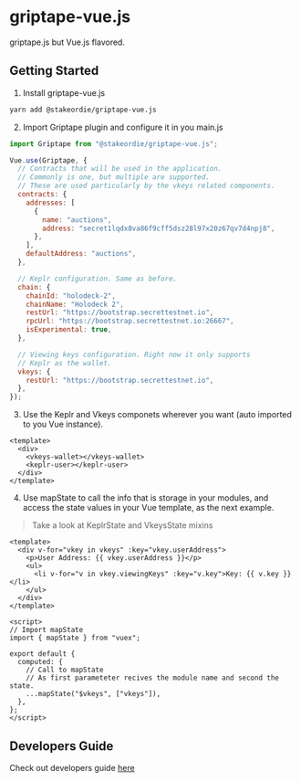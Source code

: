# griptape-vue.js

griptape.js but Vue.js flavored.

## Getting Started

1. Install griptape-vue.js

```sh
yarn add @stakeordie/griptape-vue.js
```

2. Import Griptape plugin and configure it in you main.js

```js
import Griptape from "@stakeordie/griptape-vue.js";

Vue.use(Griptape, {
  // Contracts that will be used in the application.
  // Commonly is one, but multiple are supported.
  // These are used particularly by the vkeys related components.
  contracts: {
    addresses: [
      {
        name: "auctions",
        address: "secret1lqdx8va86f9cff5dsz28l97x20z67qv7d4npj8",
      },
    ],
    defaultAddress: "auctions",
  },

  // Keplr configuration. Same as before.
  chain: {
    chainId: "holodeck-2",
    chainName: "Holodeck 2",
    restUrl: "https://bootstrap.secrettestnet.io",
    rpcUrl: "https://bootstrap.secrettestnet.io:26667",
    isExperimental: true,
  },

  // Viewing keys configuration. Right now it only supports
  // Keplr as the wallet.
  vkeys: {
    restUrl: "https://bootstrap.secrettestnet.io",
  },
});
```

3. Use the Keplr and Vkeys componets wherever you want (auto imported to you Vue instance).

```vue
<template>
  <div>
    <vkeys-wallet></vkeys-wallet>
    <keplr-user></keplr-user>
  </div>
</template>
```

4. Use mapState to call the info that is storage in your modules, and access the state values in your Vue template, as the next example.

> Take a look at KeplrState and VkeysState mixins

```vue
<template>
  <div v-for="vkey in vkeys" :key="vkey.userAddress">
    <p>User Address: {{ vkey.userAddress }}</p>
    <ul>
      <li v-for="v in vkey.viewingKeys" :key="v.key">Key: {{ v.key }}</li>
    </ul>
  </div>
</template>

<script>
// Import mapState
import { mapState } from "vuex";

export default {
  computed: {
    // Call to mapState
    // As first parameteter recives the module name and second the state.
    ...mapState("$vkeys", ["vkeys"]),
  },
};
</script>
```

## Developers Guide

Check out developers guide [here](./DEVELOPERS.md)
